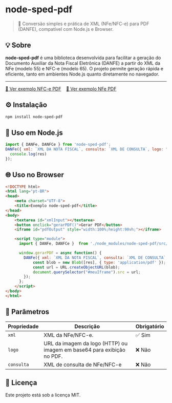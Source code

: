 # node-sped-pdf

> 📄 Conversão simples e prática de XML (NFe/NFC-e) para PDF (DANFE), compatível com Node.js e Browser.

## 💡 Sobre

**node-sped-pdf** é uma biblioteca desenvolvida para facilitar a geração do Documento Auxiliar da Nota Fiscal Eletrônica (DANFE) a partir do XML da NFe (modelo 55) e NFC-e (modelo 65). O projeto permite geração rápida e eficiente, tanto em ambientes Node.js quanto diretamente no navegador.

---

[🔎 Ver exemplo NFC-e PDF](https://github.com/kalmonv/node-sped-pdf/blob/main/exemplos/DANFCe.pdf)
&nbsp;&nbsp;
[📄 Ver exemplo NFe PDF](https://github.com/kalmonv/node-sped-pdf/blob/main/exemplos/DANFe.pdf)

## ⚙️ Instalação

```bash
npm install node-sped-pdf
```

## 🚀 Uso em Node.js

```javascript
import { DANFe, DANFCe } from 'node-sped-pdf';
DANFe({ xml: `XML DA NOTA FISCAL`, consulta: `XML DE CONSULTA`, logo: "http://localhost:5173/logo.jpg" }).then(res => {
  console.log(res)
});
```

## 🌐 Uso no Browser

```html
<!DOCTYPE html>
<html lang="pt-BR">
<head>
    <meta charset="UTF-8">
    <title>Exemplo node-sped-pdf</title>
</head>
<body>
    <textarea id="xmlInput"></textarea>
    <button onclick="gerarPDF()">Gerar PDF</button>
    <iframe id="pdfOutput" style="width:100%;height:90vh;"></iframe>

    <script type="module">
      import { DANFe, DANFCe }  from './node_modules/node-sped-pdf/src/index.js';

      window.gerarPDF = async function() {
        DANFe({ xml: `XML DA NOTA FISCAL`, consulta: `XML DE CONSULTA`, logo: "http://localhost:5173/logo.jpg" }).then(res => {
            const blob = new Blob([res], { type: 'application/pdf' }); // <- usa res direto
            const url = URL.createObjectURL(blob);
            document.querySelector("#meuIframe").src = url;
        });
      };
    </script>
</body>
</html>
```

## 🔖 Parâmetros

| Propriedade | Descrição | Obrigatório |
|-------------|-----------|-------------|
| `xml`       | XML da NFe/NFC-e. | ✅ Sim |
| `logo`      | URL da imagem da logo (HTTP) ou imagem em base64 para exibição no PDF. | ❌ Não |
| `consulta`  | XML de consulta de NFe/NFC-e| ❌ Não |

## 📄 Licença

Este projeto está sob a licença MIT.


